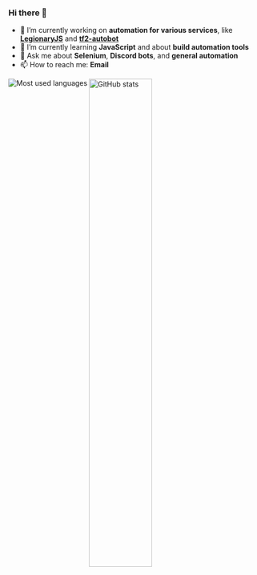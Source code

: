 ### Hi there 👋

<!--
**Bonfire/Bonfire** is a ✨ _special_ ✨ repository because its `README.md` (this file) appears on your GitHub profile.

Here are some ideas to get you started:

- 🔭 I’m currently working on ...
- 🌱 I’m currently learning ...
- 👯 I’m looking to collaborate on ...
- 🤔 I’m looking for help with ...
- 💬 Ask me about ...
- 📫 How to reach me: ...
- 😄 Pronouns: ...
- ⚡ Fun fact: ...
-->

- 🔭 I’m currently working on **automation for various services**, like **[LegionaryJS](https://github.com/Bonfire/LegionaryJS)** and **[tf2-autobot](https://github.com/Bonfire/tf2autobot)**
- 🌱 I’m currently learning **JavaScript** and about **build automation tools**
- 💬 Ask me about **Selenium**, **Discord bots**, and **general automation**
- 📫 How to reach me: **Email**

<p>
  <img align="center" src="https://github-readme-stats.vercel.app/api?username=bonfire&show_icons=true&count_private=true&hide=contribs" alt="GitHub stats" width="50%" />
  <img align="left" src="https://github-readme-stats.vercel.app/api/top-langs/?username=bonfire&layout=compact&langs_count=6" alt="Most used languages" />
</p>
